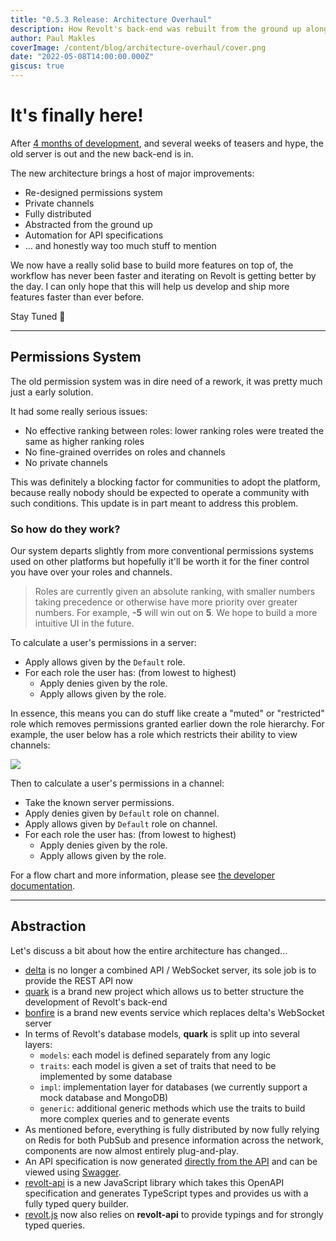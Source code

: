 ```yaml
---
title: "0.5.3 Release: Architecture Overhaul"
description: How Revolt's back-end was rebuilt from the ground up along with a brand new permissions system.
author: Paul Makles
coverImage: /content/blog/architecture-overhaul/cover.png
date: "2022-05-08T14:00:00.000Z"
giscus: true
---
```


# It's finally here!

After [4 months of development](https://github.com/revoltchat/delta/commit/0fdb7491996e11e6e4aae189d6fc3a1f2d2a25c3), and several weeks of teasers and hype, the old server is out and the new back-end is in.

The new architecture brings a host of major improvements:

- Re-designed permissions system
- Private channels
- Fully distributed
- Abstracted from the ground up
- Automation for API specifications
- ... and honestly way too much stuff to mention

We now have a really solid base to build more features on top of, the workflow has never been faster and iterating on Revolt is getting better by the day. I can only hope that this will help us develop and ship more features faster than ever before.

Stay Tuned 🎉

---

## Permissions System

The old permission system was in dire need of a rework, it was pretty much just a early solution.

It had some really serious issues:
- No effective ranking between roles: lower ranking roles were treated the same as higher ranking roles
- No fine-grained overrides on roles and channels
- No private channels

This was definitely a blocking factor for communities to adopt the platform, because really nobody should be expected to operate a community with such conditions. This update is in part meant to address this problem.

### So how do they work?

Our system departs slightly from more conventional permissions systems used on other platforms but hopefully it'll be worth it for the finer control you have over your roles and channels.

> Roles are currently given an absolute ranking, with smaller numbers taking precedence or otherwise have more priority over greater numbers. For example, **-5** will win out on **5**. We hope to build a more intuitive UI in the future.

To calculate a user's permissions in a server:
- Apply allows given by the `Default` role.
- For each role the user has: (from lowest to highest)
  - Apply denies given by the role.
  - Apply allows given by the role.

In essence, this means you can do stuff like create a "muted" or "restricted" role which removes permissions granted earlier down the role hierarchy. For example, the user below has a role which restricts their ability to view channels:

![](/posts/architecture-overhaul/example1.png)

Then to calculate a user's permissions in a channel:
- Take the known server permissions.
- Apply denies given by `Default` role on channel.
- Apply allows given by `Default` role on channel.
- For each role the user has: (from lowest to highest)
  - Apply denies given by the role.
  - Apply allows given by the role.

For a flow chart and more information, please see [the developer documentation](https://developers.revolt.chat/stack/delta/permissions).

---

## Abstraction

Let's discuss a bit about how the entire architecture has changed...

- [delta](https://github.com/revoltchat/delta) is no longer a combined API / WebSocket server, its sole job is to provide the REST API now
- [quark](https://github.com/revoltchat/quark) is a brand new project which allows us to better structure the development of Revolt's back-end
- [bonfire](https://github.com/revoltchat/bonfire) is a brand new events service which replaces delta's WebSocket server
- In terms of Revolt's database models, **quark** is split up into several layers:
  - `models`: each model is defined separately from any logic
  - `traits`: each model is given a set of traits that need to be implemented by some database
  - `impl`: implementation layer for databases (we currently support a mock database and MongoDB)
  - `generic`: additional generic methods which use the traits to build more complex queries and to generate events
- As mentioned before, everything is fully distributed by now fully relying on Redis for both PubSub and presence information across the network, components are now almost entirely plug-and-play.
- An API specification is now generated [directly from the API](https://api.revolt.chat/openapi.json) and can be viewed using [Swagger](https://api.revolt.chat/swagger).
- [revolt-api](https://github.com/revoltchat/api) is a new JavaScript library which takes this OpenAPI specification and generates TypeScript types and provides us with a fully typed query builder.
- [revolt.js](https://github.com/revoltchat/revolt.js) now also relies on **revolt-api** to provide typings and for strongly typed queries.
